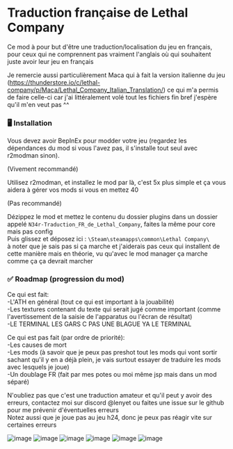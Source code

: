 # Traduction française de Lethal Company

Ce mod à pour but d'être une traduction/localisation du jeu en français, pour ceux qui ne comprennent pas vraiment l'anglais où qui souhaitent juste avoir leur jeu en français

Je remercie aussi particulièrement Maca qui à fait la version italienne du jeu (https://thunderstore.io/c/lethal-company/p/Maca/Lethal_Company_Italian_Translation/) ce qui m'a permis de faire celle-ci car j'ai littéralement volé tout les fichiers fin bref j'espère qu'il m'en veut pas ^^

### 🖥️ Installation

Vous devez avoir BepInEx pour modder votre jeu (regardez les dépendances du mod si vous l'avez pas, il s'installe tout seul avec r2modman sinon). 

(Vivement recommandé) 

Utilisez r2modman, et installez le mod par là, c'est 5x plus simple et ça vous aidera à gérer vos mods si vous en mettez 40 <br />

(Pas recommandé)

Dézippez le mod et mettez le contenu du dossier plugins dans un dossier appelé `N34r-Traduction_FR_de_Lethal_Company`, faites la même pour core mais pas config <br />
Puis glissez et déposez ici : `\Steam\steamapps\common\Lethal Company\` <br />
à noter que je sais pas si ça marche et j'aiderais pas ceux qui installent de cette manière mais en théorie, vu qu'avec le mod manager ça marche comme ça ça devrait marcher <br />

### ✅ Roadmap (progression du mod)

Ce qui est fait: <br />
  -L'ATH en général (tout ce qui est important à la jouabilité)<br />
  -Les textures contenant du texte qui serait jugé comme important (comme l'avertissement de la saisie de l'apparatus ou l'écran de résultat) <br />
  -LE TERMINAL LES GARS C PAS UNE BLAGUE YA LE TERMINAL <br />

Ce qui est pas fait (par ordre de priorité):<br />
  -Les causes de mort<br />
  -Les mods (à savoir que je peux pas preshot tout les mods qui vont sortir sachant qu'il y en a déjà plein, je vais surtout essayer de traduire les mods avec lesquels je joue)<br />
  -Un doublage FR (fait par mes potes ou moi même jsp mais dans un mod séparé)<br />

N'oubliez pas que c'est une traduction amateur et qu'il peut y avoir des erreurs, contactez moi sur discord @lenyet ou faites une issue sur le github pour me prévenir d'éventuelles erreurs <br />
Notez aussi que je joue pas au jeu h24, donc je peux pas réagir vite sur certaines erreurs<br />

![image](https://github.com/elnyet/lethal_company_french_translation/assets/153497028/db25d22a-0a31-4d22-89b3-efeada85ffe9)
![image](https://github.com/elnyet/lethal_company_french_translation/assets/153497028/7466330f-83ba-4c90-a554-cc7d0d2a2cb5)
![image](https://github.com/elnyet/lethal_company_french_translation/assets/153497028/9f0054b0-af4d-4114-b961-8c13a6744e5c)
![image](https://github.com/elnyet/lethal_company_french_translation/assets/153497028/d6c8b9c7-7ce1-4909-a086-c0b5ec7c6ad3)
![image](https://github.com/elnyet/lethal_company_french_translation/assets/153497028/93662d0a-3139-4064-9ecd-941d19dc6ed6)
![image](https://github.com/elnyet/lethal_company_french_translation/assets/153497028/41fadd7b-309b-41f1-a4f8-981f1cd1c22e)








